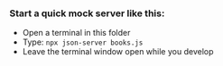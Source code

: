 ### Start a quick mock server like this:

- Open a terminal in this folder
- Type: `npx json-server books.js`
- Leave the terminal window open while you develop